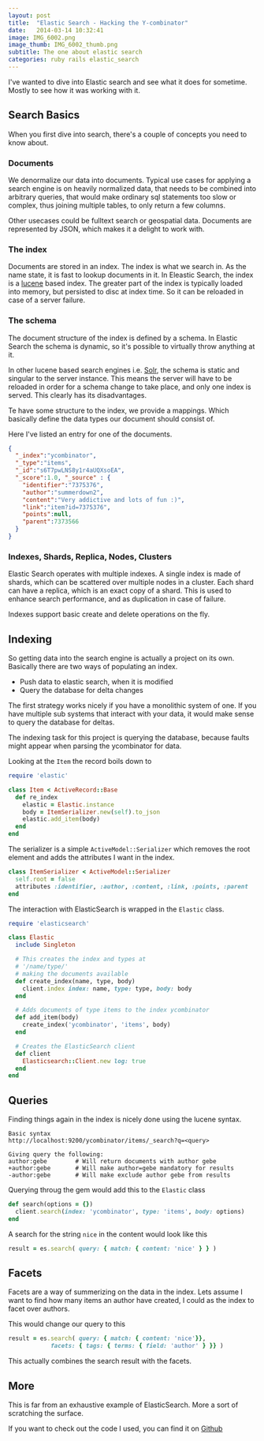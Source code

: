 ```yaml
---
layout: post
title:  "Elastic Search - Hacking the Y-combinator"
date:   2014-03-14 10:32:41
image: IMG_6002.png
image_thumb: IMG_6002_thumb.png
subtitle: The one about elastic search
categories: ruby rails elastic_search
---
```


I've wanted to dive into Elastic search and see what it does for sometime. Mostly to see how it was working with it.

## Search Basics

When you first dive into search, there's a couple of concepts you need to know about.

### Documents

We denormalize our data into documents. Typical use cases for applying a search engine is on heavily normalized data, that needs to be combined into arbitrary queries, that would make ordinary sql statements too slow or complex, thus joining multiple tables, to only return a few columns.

Other usecases could be fulltext search or geospatial data. Documents are represented by JSON, which makes it a delight to work with.

### The index

Documents are stored in an index. The index is what we search in. As the name state, it is fast to lookup documents in it. In Eleastic Search, the index is a [lucene](http://lucene.apache.org) based index. The greater part of the index is typically loaded into memory, but persisted to disc at index time. So it can be reloaded in case of a server failure.

### The schema

The document structure of the index is defined by a schema. In Elastic Search the schema is dynamic, so it's possible to virtually throw anything at it.

In other lucene based search engines i.e. [Solr](http://solr.apache.org), the schema is static and singular to the server instance. This means the server will have to be reloaded in order for a schema change to take place, and only one index is served. This clearly has its disadvantages.

Te have some structure to the index, we provide a mappings. Which basically define the data types our document should consist of.

Here I've listed an entry for one of the documents.

```json
{
  "_index":"ycombinator",
  "_type":"items",
  "_id":"s6T7pwLNS8y1r4aUQXsoEA",
  "_score":1.0, "_source" : {
    "identifier":"7375376",
    "author":"summerdown2",
    "content":"Very addictive and lots of fun :)",
    "link":"item?id=7375376",
    "points":null,
    "parent":7373566
  }
}
```

### Indexes, Shards, Replica, Nodes, Clusters

Elastic Search operates with multiple indexes. A single index is made of shards, which can be scattered over multiple nodes in a cluster. Each shard can have a replica, which is an exact copy of a shard. This is used to enhance search performance, and as duplication in case of failure.

Indexes support basic create and delete operations on the fly.

## Indexing

So getting data into the search engine is actually a project on its own. Basically there are two ways of populating an index.

- Push data to elastic search, when it is modified
- Query the database for delta changes

The first strategy works nicely if you have a monolithic system of one. If you have multiple sub systems that interact with your data, it would make sense to query the database for deltas.

The indexing task for this project is querying the database, because faults might appear when parsing the ycombinator for data.

Looking at the ``` Item ``` the record boils down to

```ruby
require 'elastic'

class Item < ActiveRecord::Base
  def re_index
    elastic = Elastic.instance
    body = ItemSerializer.new(self).to_json
    elastic.add_item(body)
  end
end
```
The serializer is a simple ``` ActiveModel::Serializer ``` which removes the root element and adds the attributes I want in the index.

```ruby
class ItemSerializer < ActiveModel::Serializer
  self.root = false
  attributes :identifier, :author, :content, :link, :points, :parent
end
```

The interaction with ElasticSearch is wrapped in the ``` Elastic ``` class.

```ruby
require 'elasticsearch'

class Elastic
  include Singleton

  # This creates the index and types at
  # '/name/type/'
  # making the documents available
  def create_index(name, type, body)
    client.index index: name, type: type, body: body
  end

  # Adds documents of type items to the index ycombinator
  def add_item(body)
    create_index('ycombinator', 'items', body)
  end

  # Creates the ElasticSearch client
  def client
    Elasticsearch::Client.new log: true
  end
end
```

## Queries

Finding things again in the index is nicely done using the lucene syntax.

```
Basic syntax
http://localhost:9200/ycombinator/items/_search?q=<query>

Giving query the following:
author:gebe        # Will return documents with author gebe
+author:gebe       # Will make author=gebe mandatory for results
-author:gebe       # Will make exclude author gebe from results
```
Querying throug the gem would add this to the ``` Elastic ``` class

```ruby
def search(options = {})
  client.search(index: 'ycombinator', type: 'items', body: options)
end
```
A search for the string ``` nice ``` in the content would look like this

```ruby
result = es.search( query: { match: { content: 'nice' } } )
```

## Facets

Facets are a way of summerizing on the data in the index. Lets assume I want to find how many items an author have created, I could as the index to facet over authors.

This would change our query to this

```ruby
result = es.search( query: { match: { content: 'nice'}},
            facets: { tags: { terms: { field: 'author' } }} )
```
This actually combines the search result with the facets.

## More

This is far from an exhaustive example of ElasticSearch. More a sort of scratching the surface.

If you want to check out the code I used, you can find it on [Github](http://github.com/iamkristian/elastic-talk)

